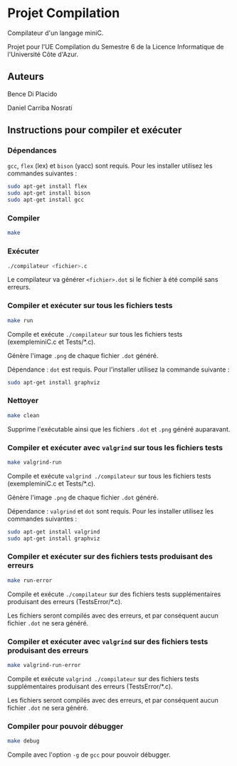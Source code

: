 # Projet Compilation

Compilateur d'un langage miniC.

Projet pour l'UE Compilation du Semestre 6 de la Licence Informatique de l'Université Côte d'Azur.

## Auteurs

Bence Di Placido

Daniel Carriba Nosrati

## Instructions pour compiler et exécuter

### Dépendances

`gcc`, `flex` (lex) et `bison` (yacc) sont requis. Pour les installer utilisez les commandes suivantes :

```bash
sudo apt-get install flex                       
sudo apt-get install bison
sudo apt-get install gcc
```

### Compiler

```bash
make
```

### Exécuter

```bash
./compilateur <fichier>.c
```

Le compilateur va générer `<fichier>.dot` si le fichier à été compilé sans erreurs.

### Compiler et exécuter sur tous les fichiers tests

```bash
make run
```

Compile et exécute `./compilateur` sur tous les fichiers tests (exempleminiC.c et Tests/*.c).

Génère l'image `.png` de chaque fichier `.dot` généré. 

Dépendance : `dot` est requis. Pour l'installer utilisez la commande suivante :

```bash
sudo apt-get install graphviz
```

### Nettoyer

```bash
make clean
```

Supprime l'exécutable ainsi que les fichiers `.dot` et `.png` généré auparavant.

### Compiler et exécuter avec `valgrind` sur tous les fichiers tests

```bash
make valgrind-run
```

Compile et exécute `valgrind ./compilateur` sur tous les fichiers tests (exempleminiC.c et Tests/*.c).

Génère l'image `.png` de chaque fichier `.dot` généré.

Dépendance : `valgrind` et `dot` sont requis. Pour les installer utilisez les commandes suivantes :

```bash
sudo apt-get install valgrind
sudo apt-get install graphviz
```

### Compiler et exécuter sur des fichiers tests produisant des erreurs

```bash
make run-error
```

Compile et exécute `./compilateur` sur des fichiers tests supplémentaires produisant des erreurs (TestsError/*.c).

Les fichiers seront compilés avec des erreurs, et par conséquent aucun fichier `.dot` ne sera généré.

### Compiler et exécuter avec `valgrind` sur des fichiers tests produisant des erreurs

```bash
make valgrind-run-error
```

Compile et exécute `valgrind ./compilateur` sur des fichiers tests supplémentaires produisant des erreurs (TestsError/*.c).

Les fichiers seront compilés avec des erreurs, et par conséquent aucun fichier `.dot` ne sera généré.

### Compiler pour pouvoir débugger

```bash
make debug
```

Compile avec l'option `-g` de `gcc` pour pouvoir débugger.
